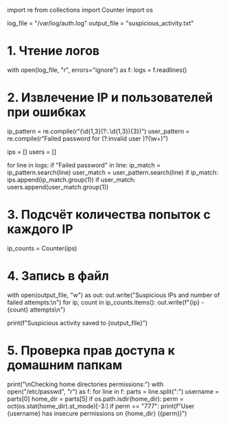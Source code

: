 import re
from collections import Counter
import os

log_file = "/var/log/auth.log"
output_file = "suspicious_activity.txt"

# 1. Чтение логов
with open(log_file, "r", errors="ignore") as f:
    logs = f.readlines()

# 2. Извлечение IP и пользователей при ошибках
ip_pattern = re.compile(r"(\d{1,3}(?:\.\d{1,3}){3})")
user_pattern = re.compile(r"Failed password for (?:invalid user )?(\w+)")

ips = []
users = []

for line in logs:
    if "Failed password" in line:
        ip_match = ip_pattern.search(line)
        user_match = user_pattern.search(line)
        if ip_match:
            ips.append(ip_match.group(1))
        if user_match:
            users.append(user_match.group(1))

# 3. Подсчёт количества попыток с каждого IP
ip_counts = Counter(ips)

# 4. Запись в файл
with open(output_file, "w") as out:
    out.write("Suspicious IPs and number of failed attempts:\n")
    for ip, count in ip_counts.items():
        out.write(f"{ip} - {count} attempts\n")

print(f"Suspicious activity saved to {output_file}")

# 5. Проверка прав доступа к домашним папкам
print("\nChecking home directories permissions:")
with open("/etc/passwd", "r") as f:
    for line in f:
        parts = line.split(":")
        username = parts[0]
        home_dir = parts[5]
        if os.path.isdir(home_dir):
            perm = oct(os.stat(home_dir).st_mode)[-3:]
            if perm == "777":
                print(f"User {username} has insecure permissions on {home_dir} ({perm})")
